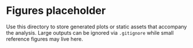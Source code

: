 # Figures placeholder

Use this directory to store generated plots or static assets that accompany the
analysis. Large outputs can be ignored via `.gitignore` while small reference
figures may live here.
